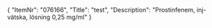 {
  "ItemNr": "076166",
  "Title": "test",
  "Description": "Prostinfenem, inj-vätska, lösning 0,25 mg/ml"
}